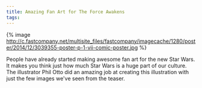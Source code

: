 ```yaml
---
title: Amazing Fan Art for The Force Awakens
tags:
---
```


{% image http://c.fastcompany.net/multisite_files/fastcompany/imagecache/1280/poster/2014/12/3039355-poster-p-1-vii-comic-poster.jpg %}

People have already started making awesome fan art for the new Star Wars. It makes you think just how much Star Wars is a huge part of our culture. The illustrator Phil Otto did an amazing job at creating this illustration with just the few images we've seen from the teaser.
